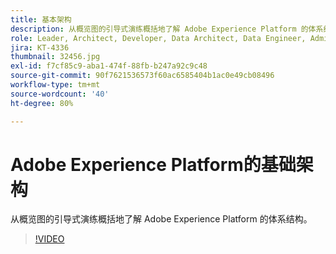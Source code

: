 ```yaml
---
title: 基本架构
description: 从概览图的引导式演练概括地了解 Adobe Experience Platform 的体系结构。
role: Leader, Architect, Developer, Data Architect, Data Engineer, Admin, User
jira: KT-4336
thumbnail: 32456.jpg
exl-id: f7cf85c9-aba1-474f-88fb-b247a92c9c48
source-git-commit: 90f7621536573f60ac6585404b1ac0e49cb08496
workflow-type: tm+mt
source-wordcount: '40'
ht-degree: 80%

---
```


# Adobe Experience Platform的基础架构

从概览图的引导式演练概括地了解 Adobe Experience Platform 的体系结构。

>[!VIDEO](https://video.tv.adobe.com/v/32456?quality=12&learn=on)


